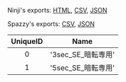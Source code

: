 Ninji's exports: [HTML](https://wuffs.org/acnh/bcsv_140/html/SceneChangeFadeOutDuckingParam.html), [CSV](https://wuffs.org/acnh/bcsv_140/csv/SceneChangeFadeOutDuckingParam.csv), [JSON](https://wuffs.org/acnh/bcsv_140/json/SceneChangeFadeOutDuckingParam.json)

Spazzy's exports: [CSV](https://github.com/McSpazzy/acnh-csv/blob/master/SceneChangeFadeOutDuckingParam.csv), [JSON](https://github.com/McSpazzy/acnh-json/blob/master/SceneChangeFadeOutDuckingParam.json)

| UniqueID | Name |
|:--:|:--:|
| 0 | '3sec_SE_暗転専用' | 
| 1 | '5sec_SE_暗転専用' | 
